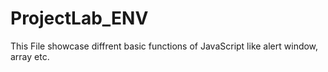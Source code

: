 # ProjectLab_ENV

This File showcase diffrent basic functions of JavaScript like alert window, array etc.
